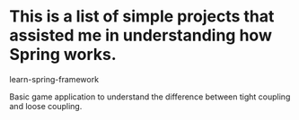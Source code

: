 # This is a list of simple projects that assisted me in understanding how Spring works.

learn-spring-framework

Basic game application to understand the difference between tight coupling and loose coupling.

